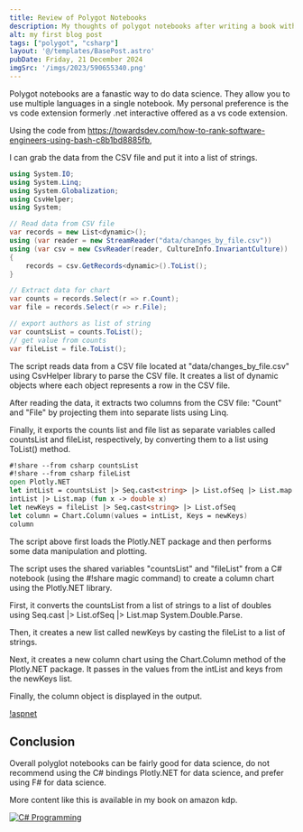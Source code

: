 ```yaml
---
title: Review of Polygot Notebooks
description: My thoughts of polygot notebooks after writing a book with them
alt: my first blog post
tags: ["polygot", "csharp"]
layout: '@/templates/BasePost.astro'
pubDate: Friday, 21 December 2024
imgSrc: '/imgs/2023/590655340.png'
---
```


Polygot notebooks are a fanastic way to do data science. They allow you to use multiple languages in a single notebook. My personal preference is the vs code extension formerly .net interactive offered as a vs code extension.

Using the code from https://towardsdev.com/how-to-rank-software-engineers-using-bash-c8b1bd8885fb,

I can grab the data from the CSV file and put it into a list of strings.
```cs
using System.IO;
using System.Linq;
using System.Globalization;
using CsvHelper;
using System;

// Read data from CSV file
var records = new List<dynamic>();
using (var reader = new StreamReader("data/changes_by_file.csv"))
using (var csv = new CsvReader(reader, CultureInfo.InvariantCulture))
{
    records = csv.GetRecords<dynamic>().ToList();
}

// Extract data for chart
var counts = records.Select(r => r.Count);
var file = records.Select(r => r.File);

// export authors as list of string
var countsList = counts.ToList();
// get value from counts
var fileList = file.ToList();
```

The script reads data from a CSV file located at "data/changes_by_file.csv" using CsvHelper library to parse the CSV file. It creates a list of dynamic objects where each object represents a row in the CSV file.

After reading the data, it extracts two columns from the CSV file: "Count" and "File" by projecting them into separate lists using Linq.

Finally, it exports the counts list and file list as separate variables called countsList and fileList, respectively, by converting them to a list using ToList() method.


```fsharp
#!share --from csharp countsList
#!share --from csharp fileList
open Plotly.NET
let intList = countsList |> Seq.cast<string> |> List.ofSeq |> List.map System.Double.Parse
intList |> List.map (fun x -> double x)
let newKeys = fileList |> Seq.cast<string> |> List.ofSeq
let column = Chart.Column(values = intList, Keys = newKeys)
column
```

The script above first loads the Plotly.NET package and then performs some data manipulation and plotting.

The script uses the shared variables "countsList" and "fileList" from a C# notebook (using the #!share magic command) to create a column chart using the Plotly.NET library.

First, it converts the countsList from a list of strings to a list of doubles using Seq.cast<string> |> List.ofSeq |> List.map System.Double.Parse.

Then, it creates a new list called newKeys by casting the fileList to a list of strings.

Next, it creates a new column chart using the Chart.Column method of the Plotly.NET package. It passes in the values from the intList and keys from the newKeys list.

Finally, the column object is displayed in the output.

[!aspnet](imgs/2023/tech/newplot.png)


## Conclusion

Overall polyglot notebooks can be fairly good for data science, do not recommend using the C# bindings Plotly.NET for data science, and prefer using F# for data science.

More content like this is available in my book on amazon kdp.

[![C# Programming](https://m.media-amazon.com/images/I/414HUhz-9gL.jpg)](https://www.amazon.com/dp/B0BY18F7HB) 